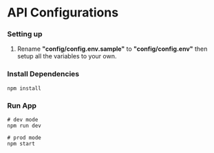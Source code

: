 # API Configurations

### Setting up

1. Rename **"config/config.env.sample"** to **"config/config.env"** then setup all the variables to your own.

### Install Dependencies

```
npm install
```

### Run App

```
# dev mode
npm run dev

# prod mode
npm start
```
